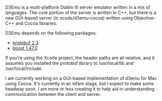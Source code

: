 D3Emu is a multi-platform Diablo III server emulator written in a mix of languages. The core portion of the server is written in C++, but there is a new GUI-based server (in xcode/d3emu-cocoa) written using Objective-C++ and Cocoa libraries.

D3Emu depends on the following packages:
-	[protobuf 2.3](http://code.google.com/p/protobuf/downloads/list)
-	[boost 1.47.0](http://boost.org)

If you're using the Xcode project, the header paths are all relative, and it assumes you installed the protobuf library to /usr/local/lib and /usr/local/include.

I am currently working on a GUI-based implementation of d3emu for Mac using Cocoa. It's currently in an infant stage, but I expect to make some headway soon. I am more or less creating it to help aid in understanding communication between the client and server.
